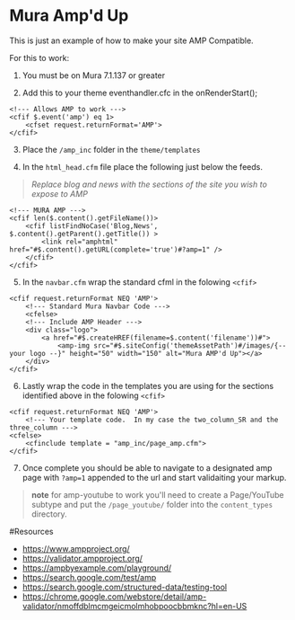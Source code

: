 # Mura Amp'd Up

This is just an example of how to make your site AMP Compatible.

For this to work:

1) You must be on Mura 7.1.137 or greater

2) Add this to your theme eventhandler.cfc in the onRenderStart();

```
<!--- Allows AMP to work --->
<cfif $.event('amp') eq 1>
	<cfset request.returnFormat='AMP'>
</cfif>
```

3) Place the `/amp_inc` folder in the `theme/templates`

4) In the `html_head.cfm` file place the following just below the feeds.
> *Replace blog and news with the sections of the site you wish to expose to AMP*

```
<!--- MURA AMP --->
<cfif len($.content().getFileName())>
	<cfif listFindNoCase('Blog,News', $.content().getParent().getTitle()) >
		<link rel="amphtml" href="#$.content().getURL(complete='true')#?amp=1" />
	</cfif>
</cfif>
```

5) In the `navbar.cfm` wrap the standard cfml in the folowing ```<cfif>```

```
<cfif request.returnFormat NEQ 'AMP'>
	<!--- Standard Mura Navbar Code --->
	<cfelse>
	<!--- Include AMP Header --->
	<div class="logo">
		<a href="#$.createHREF(filename=$.content('filename'))#">
			<amp-img src="#$.siteConfig('themeAssetPath')#/images/{-- your logo --}" height="50" width="150" alt="Mura AMP'd Up"></a>
	</div>
</cfif>
```

6) Lastly wrap the code in the templates you are using for the sections identified above in the folowing ```<cfif>```
```
<cfif request.returnFormat NEQ 'AMP'>
	<!--- Your template code.  In my case the two_column_SR and the three_column --->
<cfelse>
	<cfinclude template = "amp_inc/page_amp.cfm">
</cfif>
```

7) Once complete you should be able to navigate to a designated amp page with ```?amp=1``` appended to the url and start validaiting your markup.

> **note** for amp-youtube to work you'll need to create a Page/YouTube subtype and put the ```/page_youtube/``` folder into the ```content_types``` directory. 

#Resources
- https://www.ampproject.org/
- https://validator.ampproject.org/
- https://ampbyexample.com/playground/
- https://search.google.com/test/amp
- https://search.google.com/structured-data/testing-tool
- https://chrome.google.com/webstore/detail/amp-validator/nmoffdblmcmgeicmolmhobpoocbbmknc?hl=en-US
